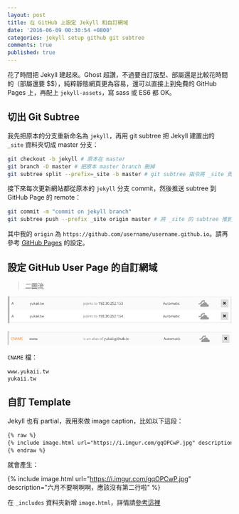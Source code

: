 ```yaml
---
layout: post
title: 在 GitHub 上設定 Jekyll 和自訂網域
date: '2016-06-09 00:30:54 +0800'
categories: jekyll setup github git subtree
comments: true
published: true
---
```


花了時間把 Jekyll 建起來。Ghost 超讚，不過要自訂版型、部屬還是比較花時間的（部屬還要 $$），純粹靜態網頁更為容易，還可以直接上到免費的 GitHub Pages 上，再配上 `jekyll-assets`，寫 sass 或 ES6 都 OK。

## 切出 Git Subtree

我先把原本的分支重新命名為 `jekyll`，再用 git subtree 把 Jekyll 建置出的 `_site` 資料夾切成 master 分支：

```bash
git checkout -b jekyll # 原本在 master
git branch -D master # 把原本 master branch 刪掉
git subtree split --prefix=_site -b master # git subtree 指令將 _site 資料夾切成 master branch
```

接下來每次更新網站都從原本的 `jekyll` 分支 commit，然後推送 subtree 到 GitHub Page 的 remote：

```bash
git commit -m "commit on jekyll branch"
git subtree push --prefix _site origin master # 將 _site 的 subtree 推到 origin 的 master branch
```

其中我的 `origin` 為 `https://github.com/username/username.github.io`。請再參考 [GitHub Pages](https://pages.github.com/) 的設定。

## 設定 GitHub User Page 的自訂網域

> 二圖流

![](/assets/img/blog/cloudflare1.png)

![](/assets/img/blog/cloudflare2.png)

`CNAME` 檔：

```
www.yukaii.tw
yukaii.tw
```

## 自訂 Template

Jekyll 也有 partial，我用來做 image caption，比如以下這段：

```txt
{% raw %}
{% include image.html url="https://i.imgur.com/gqOPCwP.jpg" description="六月不要啊啊啊，應該沒有第二行啦" %}
{% endraw %}
```

就會產生：

{% include image.html url="https://i.imgur.com/gqOPCwP.jpg" description="六月不要啊啊啊，應該沒有第二行啦" %}

在 `_includes` 資料夾新增 `image.html`，詳情請[參考這裡](http://stackoverflow.com/questions/19331362/using-an-image-caption-in-markdown-jekyll)
